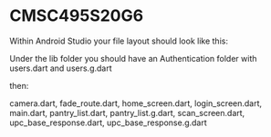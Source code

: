# CMSC495S20G6

Within Android Studio your file layout should look like this:

Under the lib folder you should have an Authentication folder with users.dart and users.g.dart

then:

camera.dart, 
fade_route.dart, 
home_screen.dart, 
login_screen.dart, 
main.dart, 
pantry_list.dart, 
pantry_list.g.dart, 
scan_screen.dart, 
upc_base_response.dart, 
upc_base_response.g.dart
